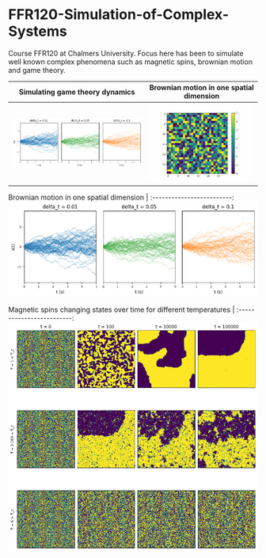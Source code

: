 # FFR120-Simulation-of-Complex-Systems
Course FFR120 at Chalmers University. Focus here has been to simulate well known complex phenomena such as magnetic spins, brownian motion and game theory.

Simulating game theory dynamics | Brownian motion in one spatial dimension |
:-------------------------:|:-------------------------:
![](https://github.com/erik-norlin/FFR120-Simulation-of-Complex-Systems/blob/main/Homeworks/scs_hw2/plots/exercise_52a.png?raw=true) | ![](https://github.com/erik-norlin/FFR120-Simulation-of-Complex-Systems/blob/main/Homeworks/scs_hw4/gifs/exercise_13.5_R0.48_S1.5.gif?raw=true)

Brownian motion in one spatial dimension |
:-------------------------:
![](https://github.com/erik-norlin/FFR120-Simulation-of-Complex-Systems/blob/main/Homeworks/scs_hw2/plots/exercise_52a.png?raw=true)

Magnetic spins changing states over time for different temperatures |
:-------------------------:
![](https://github.com/erik-norlin/FFR120-Simulation-of-Complex-Systems/blob/main/Homeworks/scs_hw1/plots/22ab.png?raw=true)

